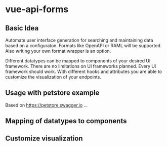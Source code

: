 # vue-api-forms

## Basic Idea
Automate user interface generation for searching and maintaining data based on a configuraton.
Formats like OpenAPI or RAML will be supported. Also writing your own format wrapper is an option.

Different datatypes can be mapped to components of your desired UI framework. 
There are no limitations on UI frameworks planned. Every UI framework should work.
With different hooks and attributes you are able to customize the visualization of your endpoints.

## Usage with petstore example
Based on https://petstore.swagger.io ...

## Mapping of datatypes to components


## Customize visualization
